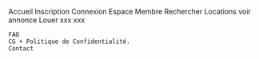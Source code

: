 Accueil
    Inscription
    Connexion
    Espace Membre
    Rechercher
        Locations 
            voir annonce 
    Louer
        xxx
        xxx
    
    
    FAQ
    CG + Politique de Confidentialité.
    Contact
